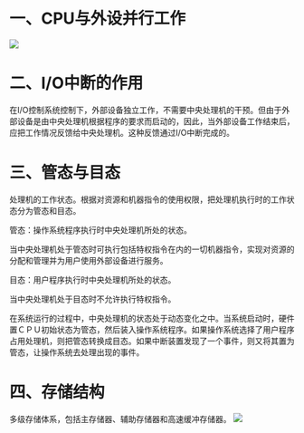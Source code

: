 # 一、CPU与外设并行工作
![](/assets/图片23.png)
# 二、I/O中断的作用

 在I/O控制系统控制下，外部设备独立工作，不需要中央处理机的干预。但由于外部设备是由中央处理机根据程序的要求而启动的，因此，当外部设备工作结束后，应把工作情况反馈给中央处理机。这种反馈通过I/O中断完成的。

# 三、管态与目态

处理机的工作状态。根据对资源和机器指令的使用权限，把处理机执行时的工作状态分为管态和目态。

管态：操作系统程序执行时中央处理机所处的状态。

当中央处理机处于管态时可执行包括特权指令在内的一切机器指令，实现对资源的分配和管理并为用户使用外部设备进行服务。

目态：用户程序执行时中央处理机所处的状态。

当中央处理机处于目态时不允许执行特权指令。

 在系统运行的过程中，中央处理机的状态处于动态变化之中。当系统启动时，硬件置ＣＰＵ初始状态为管态，然后装入操作系统程序。如果操作系统选择了用户程序占用处理机，则把管态转换成目态。如果中断装置发现了一个事件，则又将其置为管态，让操作系统去处理出现的事件。

# 四、存储结构
多级存储体系，包括主存储器、辅助存储器和高速缓冲存储器。
![](/assets/图片24.png)
